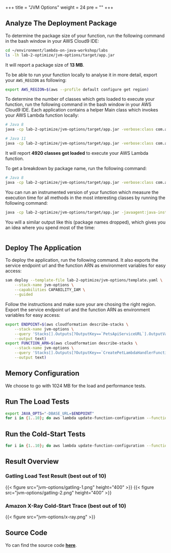 +++
title = "JVM Options"
weight = 24
pre = ""
+++

## Analyze The Deployment Package

To determine the package size of your function, run the following command in the bash window in your AWS Cloud9 IDE:

```bash
cd ~/environment/lambda-on-java-workshop/labs
ls -lh lab-2-optimize/jvm-options/target/app.jar
```

It will report a package size of **13 MB**.

To be able to run your function locally to analyse it in more detail, export your `AWS_REGION` as following:

```bash
export AWS_REGION=$(aws --profile default configure get region)
```

To determine the number of classes which gets loaded to execute your function, run the following command in the bash window in your AWS Cloud9 IDE. Each application contains a helper Main class which invokes your AWS Lambda function locally:

```bash
# Java 8
java -cp lab-2-optimize/jvm-options/target/app.jar -verbose:class com.aws.samples.petclinic.Main | grep '\[Loaded' | wc -l
```

```bash
# Java 11
java -cp lab-2-optimize/jvm-options/target/app.jar -verbose:class com.aws.samples.petclinic.Main | grep '\[class,load\]' | wc -l
```

It will report **4920 classes got loaded** to execute your AWS Lambda function.

To get a breakdown by package name, run the following command:

```bash
# Java 8
java -cp lab-2-optimize/jvm-options/target/app.jar -verbose:class com.aws.samples.petclinic.Main | grep '\[Loaded' | grep '.jar\]' | sed 's/\[Loaded \([^A-Z]*\)[\$A-Za-z0-9]* from .*\]/\1/g' | sort | uniq -c | sort
```

You can run an instrumented version of your function which measure the execution time for all methods in the most interesting classes by running the following command:

```bash
java -cp lab-2-optimize/jvm-options/target/app.jar -javaagent:java-instrumentation-1.0-SNAPSHOT.jar=instrumentation.cfg com.aws.samples.petclinic.Main
```

You will a similar output like this (package names dropped), which gives you an idea where you spend most of the time:

```bash

```

## Deploy The Application

To deploy the application, run the following command. It also exports the service endpoint url and the function ARN as environment variables for easy access:

```bash
sam deploy --template-file lab-2-optimize/jvm-options/template.yaml \
    --stack-name jvm-options \
    --capabilities CAPABILITY_IAM \
    --guided
```

Follow the instructions and make sure your are chosing the right region.
Export the service endpoint url and the function ARN as environment variables for easy access:

```bash
export ENDPOINT=$(aws cloudformation describe-stacks \
    --stack-name jvm-options \
    --query 'Stacks[].Outputs[?OutputKey==`PetsApiServiceURL`].OutputValue' \
    --output text)
export FUNCTION_ARN=$(aws cloudformation describe-stacks \
    --stack-name jvm-options \
    --query 'Stacks[].Outputs[?OutputKey==`CreatePetLambdaHandlerFunction`].OutputValue' \
    --output text)
```

## Memory Configuration

We choose to go with 1024 MB for the load and performance tests.

## Run The Load Tests

```bash
export JAVA_OPTS="-DBASE_URL=$ENDPOINT"
for i in {1..10}; do aws lambda update-function-configuration --function-name $FUNCTION_ARN --environment "Variables={TABLE_NAME=$PETS_TABLE,BUCKET_NAME=$PETS_BUCKET,KeyName1=KeyValue$i}"; gatling.sh --simulations-folder lab-2-optimize/jvm-options/src/test/scala --simulation LoadTest --run-description "jvm-options-run-$i"; done
```

## Run the Cold-Start Tests

```bash
for i in {1..10}; do aws lambda update-function-configuration --function-name $FUNCTION_ARN --environment "Variables={TABLE_NAME=$PETS_TABLE,BUCKET_NAME=$PETS_BUCKET,KeyName1=KeyValue$i}"; curl -i -X POST -d '{"name": "Max", "type": "dog", "birthday": "2010-11-03", "medicalRecord": "bla bla bla"}' $ENDPOINT/pet; done
```

## Result Overview

### Gatling Load Test Result (best out of 10)

{{< figure src="jvm-options/gatling-1.png" height="400" >}}
{{< figure src="jvm-options/gatling-2.png" height="400" >}}

### Amazon X-Ray Cold-Start Trace (best out of 10)

{{< figure src="jvm-options/x-ray.png" >}}

## Source Code

Yo can find the source code **[here](https://github.com/muellerc/lambda-on-java-workshop/tree/master/labs/lab-2-optimize/jvm-options)**.
